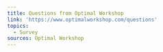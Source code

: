 ```yaml
---
title: Questions from Optimal Workshop
link: 'https://www.optimalworkshop.com/questions'
topics:
  - Survey
sources: Optimal Workshop
---
```


